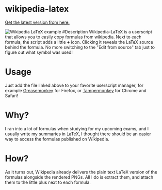 # wikipedia-latex
[Get the latest version from here.](https://github.com/SebastianAigner/wikipedia-latex/blob/master/wikipedia-latex.js)


![Wikipedia LaTeX example](https://cloud.githubusercontent.com/assets/2178959/15872638/b92e3876-2cfa-11e6-95b0-c03f89733c9f.png)
#Description
Wikipedia-LaTeX is a userscript that allows you to easily copy formulas from wikipedia. Next to each formula, the script adds a little **+** icon. Clicking it reveals the LaTeX source behind the formula. No more switching to the "Edit from source" tab just to figure out what symbol was used!

# Usage
Just add the file linked above to your favorite userscript manager, for example [Greasemonkey](http://www.greasespot.net) for Firefox, or [Tampermonkey](http://www.greasespot.net) for Chrome and Safari!

# Why?
I ran into a lot of formulas when studying for my upcoming exams, and I usually write my summaries in LaTeX, I thought there should be an easier way to access the formulas published on Wikipedia.

# How?
As it turns out, Wikipedia already delivers the plain text LaTeX version of the formulas alongside the rendered PNGs. All I do is extract them, and attach them to the little plus next to each formula.
